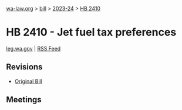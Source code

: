 [wa-law.org](/) > [bill](/bill/) > [2023-24](/bill/2023-24/) > [HB 2410](/bill/2023-24/hb/2410/)

# HB 2410 - Jet fuel tax preferences
[leg.wa.gov](https://app.leg.wa.gov/billsummary?BillNumber=2410&Year=2023&Initiative=false) | [RSS Feed](./rss.xml)

## Revisions
* [Original Bill](1/)

## Meetings